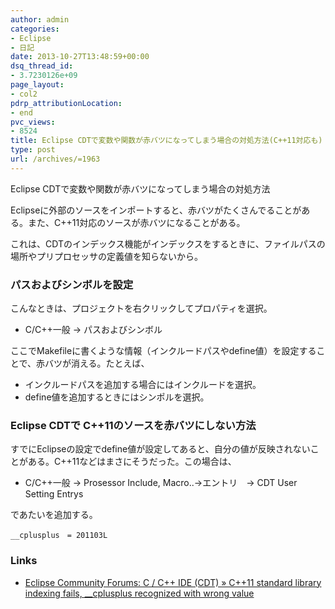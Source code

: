 ```yaml
---
author: admin
categories:
- Eclipse
- 日記
date: 2013-10-27T13:48:59+00:00
dsq_thread_id:
- 3.7230126e+09
page_layout:
- col2
pdrp_attributionLocation:
- end
pvc_views:
- 8524
title: Eclipse CDTで変数や関数が赤バツになってしまう場合の対処方法(C++11対応も)
type: post
url: /archives/=1963
---
```


Eclipse CDTで変数や関数が赤バツになってしまう場合の対処方法

Eclipseに外部のソースをインポートすると、赤バツがたくさんでることがある。また、C++11対応のソースが赤バツになることがある。

これは、CDTのインデックス機能がインデックスをするときに、ファイルパスの場所やプリプロセッサの定義値を知らないから。

### パスおよびシンボルを設定

こんなときは、プロジェクトを右クリックしてプロパティを選択。

  * C/C++一般 -> パスおよびシンボル

ここでMakefileに書くような情報（インクルードパスやdefine値）を設定することで、赤バツが消える。たとえば、

  * インクルードパスを追加する場合にはインクルードを選択。
  * define値を追加するときにはシンポルを選択。

### Eclipse CDTで C++11のソースを赤バツにしない方法

すでにEclipseの設定でdefine値が設定してあると、自分の値が反映されないことがある。C++11などはまさにそうだった。この場合は、

  * C/C++一般 -> Prosessor Include, Macro..->エントリ　-> CDT User Setting Entrys

であたいを追加する。

    __cplusplus　= 201103L
    

### Links

  * [Eclipse Community Forums: C / C++ IDE (CDT) » C++11 standard library indexing fails, __cplusplus recognized with wrong value][1]

 [1]: https://www.eclipse.org/forums/index.php/fa/15559/0/